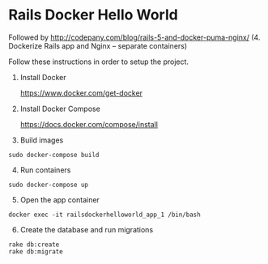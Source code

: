 # Rails Docker Hello World

Followed by http://codepany.com/blog/rails-5-and-docker-puma-nginx/ 
(4. Dockerize Rails app and Nginx – separate containers)

Follow these instructions in order to setup the project.

1. Install Docker

	https://www.docker.com/get-docker


2. Install Docker Compose

	https://docs.docker.com/compose/install


3. Build images
```
sudo docker-compose build
```

4. Run containers
```
sudo docker-compose up
```

5. Open the app container
```
docker exec -it railsdockerhelloworld_app_1 /bin/bash
```

6. Create the database and run migrations
```
rake db:create
rake db:migrate
```
